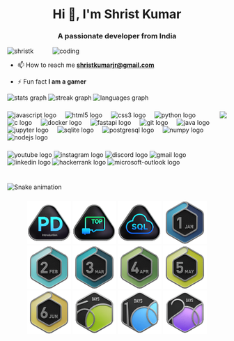 <h1 align="center">Hi 👋, I'm Shrist Kumar</h1>
<h3 align="center">A passionate developer from India</h3>
<img align="right"alt="coding"width="400"src="https://miro.medium.com/v2/resize:fit:1290/1*ii-gY4avnTCGLL5-BNcGhQ.gif">

<p align="left"> <img src="https://komarev.com/ghpvc/?username=shristk&label=Profile%20views&color=0e75b6&style=flat" alt="shristk" /> </p>

- 📫 How to reach me **shristkumarjr@gmail.com**

- ⚡ Fun fact **I am a gamer**


<div align="justify">
  <img src="https://github-readme-stats.vercel.app/api?username=ShristK&hide_title=false&hide_rank=false&show_icons=true&include_all_commits=true&count_private=true&disable_animations=false&theme=dracula&locale=en&hide_border=false" height="150" alt="stats graph"  />
  <img src="https://streak-stats.demolab.com?user=ShristK&locale=en&mode=daily&theme=dracula&hide_border=false&border_radius=5" height="150" alt="streak graph"  />
  <img src="https://github-readme-stats.vercel.app/api/top-langs?username=ShristK&locale=en&hide_title=false&layout=compact&card_width=320&langs_count=5&theme=dracula&hide_border=false" height="150" alt="languages graph"  />
</div>

###

<img align="right" height="150" src="https://i.imgflip.com/65efzo.gif"  />

###

<div align="left">
  <img src="https://cdn.jsdelivr.net/gh/devicons/devicon/icons/javascript/javascript-original.svg" height="30" alt="javascript logo"  />
  <img width="12" />
  <img src="https://cdn.jsdelivr.net/gh/devicons/devicon/icons/html5/html5-original.svg" height="30" alt="html5 logo"  />
  <img width="12" />
  <img src="https://cdn.jsdelivr.net/gh/devicons/devicon/icons/css3/css3-original.svg" height="30" alt="css3 logo"  />
  <img width="12" />
  <img src="https://cdn.jsdelivr.net/gh/devicons/devicon/icons/python/python-original.svg" height="30" alt="python logo"  />
  <img width="12" />
  <img src="https://cdn.jsdelivr.net/gh/devicons/devicon/icons/c/c-original.svg" height="30" alt="c logo"  />
  <img width="12" />
  <img src="https://cdn.jsdelivr.net/gh/devicons/devicon/icons/docker/docker-original.svg" height="30" alt="docker logo"  />
  <img width="12" />
  <img src="https://cdn.jsdelivr.net/gh/devicons/devicon/icons/fastapi/fastapi-original.svg" height="30" alt="fastapi logo"  />
  <img width="12" />
  <img src="https://cdn.jsdelivr.net/gh/devicons/devicon/icons/git/git-original.svg" height="30" alt="git logo"  />
  <img width="12" />
  <img src="https://cdn.jsdelivr.net/gh/devicons/devicon/icons/java/java-original.svg" height="30" alt="java logo"  />
  <img width="12" />
  <img src="https://cdn.jsdelivr.net/gh/devicons/devicon/icons/jupyter/jupyter-original.svg" height="30" alt="jupyter logo"  />
  <img width="12" />
  <img src="https://cdn.jsdelivr.net/gh/devicons/devicon/icons/sqlite/sqlite-original.svg" height="30" alt="sqlite logo"  />
  <img width="12" />
  <img src="https://cdn.jsdelivr.net/gh/devicons/devicon/icons/postgresql/postgresql-original.svg" height="30" alt="postgresql logo"  />
  <img width="12" />
  <img src="https://cdn.jsdelivr.net/gh/devicons/devicon/icons/numpy/numpy-original.svg" height="30" alt="numpy logo"  />
  <img width="12" />
  <img src="https://cdn.jsdelivr.net/gh/devicons/devicon/icons/nodejs/nodejs-original.svg" height="30" alt="nodejs logo"  />
</div>

###

<div align="left">
  <img src="https://img.shields.io/static/v1?message=Youtube&logo=youtube&label=&color=FF0000&logoColor=white&labelColor=&style=for-the-badge" href="https://www.youtube.com/@shristkumar9792" height="35" alt="youtube logo"  />
  <img src="https://img.shields.io/static/v1?message=Instagram&logo=instagram&label=&color=E4405F&logoColor=white&labelColor=&style=for-the-badge" height="35" alt="instagram logo"  />
  <img src="https://img.shields.io/static/v1?message=Discord&logo=discord&label=&color=7289DA&logoColor=white&labelColor=&style=for-the-badge" height="35" alt="discord logo"  />
  <img src="https://img.shields.io/static/v1?message=Gmail&logo=gmail&label=&color=D14836&logoColor=white&labelColor=&style=for-the-badge" height="35" alt="gmail logo"  />
  <img src="https://img.shields.io/static/v1?message=LinkedIn&logo=linkedin&label=&color=0077B5&logoColor=white&labelColor=&style=for-the-badge" height="35" alt="linkedin logo"  />
  <img src="https://img.shields.io/static/v1?message=HackerRank&logo=hackerrank&label=&color=2EC866&logoColor=white&labelColor=&style=for-the-badge" height="35" alt="hackerrank logo"  />
  <img src="https://img.shields.io/static/v1?message=Outlook&logo=microsoft-outlook&label=&color=0078D4&logoColor=white&labelColor=&style=for-the-badge" height="35" alt="microsoft-outlook logo"  />
</div>

###

<br clear="both">
<div align="justify">
<img src="https://raw.githubusercontent.com/ShristK/ShristK/output/snake.svg" alt="Snake animation" />
</div>

###


<p align="center">
<img src="https://github.com/Shristk/Shristk/blob/357b3d63a0ac12c370473547ae23bcf2c2979df7/LeetcodeBadegs/Introduction_to_Pandas.gif" width="100px">
<img src="https://github.com/Shristk/Shristk/blob/357b3d63a0ac12c370473547ae23bcf2c2979df7/LeetcodeBadegs/Top_Interview_150.gif" width="100px">
<img src="https://github.com/Shristk/Shristk/blob/357b3d63a0ac12c370473547ae23bcf2c2979df7/LeetcodeBadegs/Top_SQL_50.gif" width="100px">
<img src="https://github.com/Shristk/Shristk/blob/357b3d63a0ac12c370473547ae23bcf2c2979df7/LeetcodeBadegs/202501.gif" width="100px">
<img src="https://github.com/Shristk/Shristk/blob/357b3d63a0ac12c370473547ae23bcf2c2979df7/LeetcodeBadegs/202502.gif" width="100px">
<img src="https://github.com/Shristk/Shristk/blob/357b3d63a0ac12c370473547ae23bcf2c2979df7/LeetcodeBadegs/202503.gif" width="100px">
<img src="https://github.com/Shristk/Shristk/blob/dd36f5adaebb057d3d78d09badfd3bbd9241c52e/LeetcodeBadegs/202504.gif" width="100px">
<img src="LeetcodeBadegs/202505.gif" width="100px">
<img src="LeetcodeBadegs/202506.gif" width="100px">
<img src="https://github.com/Shristk/Shristk/blob/357b3d63a0ac12c370473547ae23bcf2c2979df7/LeetcodeBadegs/2550.gif" width="100px">
<img src="https://github.com/Shristk/Shristk/blob/357b3d63a0ac12c370473547ae23bcf2c2979df7/LeetcodeBadegs/25100.gif" width="100px">
<img src="LeetcodeBadegs/200.gif" width="100px">
  
</p>
